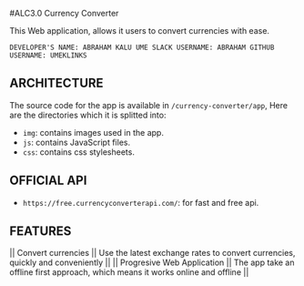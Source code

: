 #ALC3.0 Currency Converter
  
  This Web application, allows it users to convert currencies with ease.  

  `DEVELOPER'S NAME: ABRAHAM KALU UME
   SLACK USERNAME: ABRAHAM
   GITHUB USERNAME: UMEKLINKS`

## ARCHITECTURE

  The source code for the app is available in `/currency-converter/app`,
  Here are the directories which it is splitted into:

  - `img`: contains images used in the app.  
  - `js`: contains JavaScript files.  
  - `css`: contains css stylesheets.
  
## OFFICIAL API

- `https://free.currencyconverterapi.com/`: for fast and free api.

## FEATURES

  || Convert currencies || Use the latest exchange rates to convert currencies, quickly and conveniently ||
  || Progresive Web Application || The app take an offline first approach, which means it works online and offline ||

